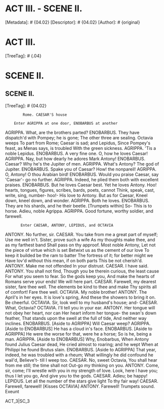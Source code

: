 # ACT III. - SCENE II.
[Metadata]: # {04.02}
[Descriptor]: # {04.02}
[Author]: # {original}
# ACT III.

[TreeTag]: # {.04}

# SCENE II.
## SCENE II.
[TreeTag]: # {04.02}

            Rome. CAESAR'S house

        Enter AGRIPPA at one door, ENOBARBUS at another

  AGRIPPA. What, are the brothers parted?
  ENOBARBUS. They have dispatch'd with Pompey; he is gone;
    The other three are sealing. Octavia weeps
    To part from Rome; Caesar is sad; and Lepidus,
    Since Pompey's feast, as Menas says, is troubled
    With the green sickness.
  AGRIPPA. 'Tis a noble Lepidus.
  ENOBARBUS. A very fine one. O, how he loves Caesar!
  AGRIPPA. Nay, but how dearly he adores Mark Antony!
  ENOBARBUS. Caesar? Why he's the Jupiter of men.
  AGRIPPA. What's Antony? The god of Jupiter.
  ENOBARBUS. Spake you of Caesar? How! the nonpareil!
  AGRIPPA. O, Antony! O thou Arabian bird!
  ENOBARBUS. Would you praise Caesar, say 'Caesar'- go no further.
  AGRIPPA. Indeed, he plied them both with excellent praises.
  ENOBARBUS. But he loves Caesar best. Yet he loves Antony.
    Hoo! hearts, tongues, figures, scribes, bards, poets, cannot
    Think, speak, cast, write, sing, number- hoo!-
    His love to Antony. But as for Caesar,
    Kneel down, kneel down, and wonder.
  AGRIPPA. Both he loves.
  ENOBARBUS. They are his shards, and he their beetle. [Trumpets
      within] So-
    This is to horse. Adieu, noble Agrippa.
  AGRIPPA. Good fortune, worthy soldier, and farewell.

           Enter CAESAR, ANTONY, LEPIDUS, and OCTAVIA

  ANTONY. No further, sir.
  CAESAR. You take from me a great part of myself;
    Use me well in't. Sister, prove such a wife
    As my thoughts make thee, and as my farthest band
    Shall pass on thy approof. Most noble Antony,
    Let not the piece of virtue which is set
    Betwixt us as the cement of our love
    To keep it builded be the ram to batter
    The fortress of it; for better might we
    Have lov'd without this mean, if on both parts
    This be not cherish'd.
  ANTONY. Make me not offended
    In your distrust.
  CAESAR. I have said.
  ANTONY. You shall not find,
    Though you be therein curious, the least cause
    For what you seem to fear. So the gods keep you,
    And make the hearts of Romans serve your ends!
    We will here part.
  CAESAR. Farewell, my dearest sister, fare thee well.
    The elements be kind to thee and make
    Thy spirits all of comfort! Fare thee well.
  OCTAVIA. My noble brother!
  ANTONY. The April's in her eyes. It is love's spring,
    And these the showers to bring it on. Be cheerful.
  OCTAVIA. Sir, look well to my husband's house; and-
  CAESAR. What, Octavia?
  OCTAVIA. I'll tell you in your ear.
  ANTONY. Her tongue will not obey her heart, nor can
    Her heart inform her tongue- the swan's down feather,
    That stands upon the swell at the full of tide,
    And neither way inclines.
  ENOBARBUS. [Aside to AGRIPPA] Will Caesar weep?
  AGRIPPA. [Aside to ENOBARBUS] He has a cloud in's face.
  ENOBARBUS. [Aside to AGRIPPA] He were the worse for that, were he a
      horse;
    So is he, being a man.
  AGRIPPA. [Aside to ENOBARBUS] Why, Enobarbus,
    When Antony found Julius Caesar dead,
    He cried almost to roaring; and he wept
    When at Philippi he found Brutus slain.
  ENOBARBUS. [Aside to AGRIPPA] That year, indeed, he was troubled
      with a rheum;
    What willingly he did confound he wail'd,
    Believe't- till I weep too.
  CAESAR. No, sweet Octavia,
    You shall hear from me still; the time shall not
    Out-go my thinking on you.
  ANTONY. Come, sir, come;
    I'll wrestle with you in my strength of love.
    Look, here I have you; thus I let you go,
    And give you to the gods.
  CAESAR. Adieu; be happy!
  LEPIDUS. Let all the number of the stars give light
    To thy fair way!
  CAESAR. Farewell, farewell!                   [Kisses OCTAVIA]
  ANTONY. Farewell!                       Trumpets sound. Exeunt

ACT_3|SC_3
